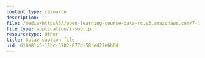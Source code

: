 ```yaml
---
content_type: resource
description: ''
file: /media/https%3A/open-learning-course-data-rc.s3.amazonaws.com/7-01sc-fundamentals-of-biology-fall-2011/610a814511bc5702877d58ced27e6b0d_MqNq9S1_Ct8.vtt
file_type: application/x-subrip
resourcetype: Other
title: 3play caption file
uid: 610a8145-11bc-5702-877d-58ced27e6b0d
---
```

